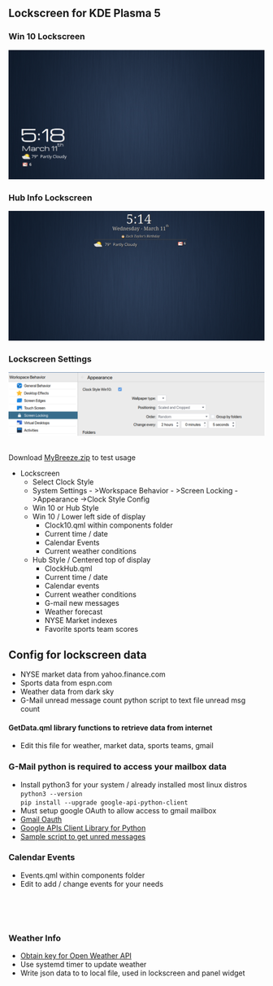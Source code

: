 
## Lockscreen for KDE Plasma 5

### Win 10 Lockscreen <br>
<picture>
  <img alt="OWM" src="lockscreen-win10.png" width="512">
</picture>
<br>

### Hub Info Lockscreen <br>
<picture>
  <img alt="OWM" src="lockscreen.png" width="512">
</picture>
<br>

### Lockscreen Settings <br>
<picture>
  <img alt="config" src="lockscreenSettings.png" width="512">
</picture> <br>
<br>

Download [MyBreeze.zip](https://github.com/txhammer68/plasma-Lockscreen-nest-hub/blob/master/MyBreeze.zip) to test usage

* Lockscreen
    * Select Clock Style
    * System Settings - >Workspace Behavior - >Screen Locking ->Appearance ->Clock Style Config
    * Win 10 or Hub Style
    * Win 10 / Lower left side of display
        * Clock10.qml within components folder
        * Current time / date
        * Calendar Events
        * Current weather conditions
    * Hub Style / Centered top of display
        * ClockHub.qml
        * Current time / date
        * Calendar events
        * Current weather conditions
        * G-mail new messages
        * Weather forecast
        * NYSE Market indexes
        * Favorite sports team scores <br>

## Config for lockscreen data
* NYSE market data from yahoo.finance.com
* Sports data from espn.com
* Weather data from dark sky
* G-Mail unread message count python script to text file unread msg count

#### GetData.qml library functions to retrieve data from internet
* Edit this file for weather, market data, sports teams, gmail

### G-Mail python is required to access your mailbox data
* Install python3 for your system / already installed most linux distros <br>
`python3 --version` <br>
`pip install --upgrade google-api-python-client` <br>
* Must setup google OAuth to allow access to gmail mailbox
* [Gmail Oauth](https://developers.google.com/gmail/api/quickstart/python) <br>
* [Google APIs Client Library for Python](https://googleapis.github.io/google-api-python-client/docs/) <br>
* [Sample script to get unred messages](https://github.com/akora/gmail-message-counter-python) <br>

### Calendar Events
* Events.qml within components folder
* Edit to add / change events for your needs
<br>
<br>
<br>

### Weather Info
* [Obtain key for Open Weather API](https://openweathermap.org/api) <br>
* Use systemd timer to update weather
* Write json data to to local file, used in lockscreen and panel widget
